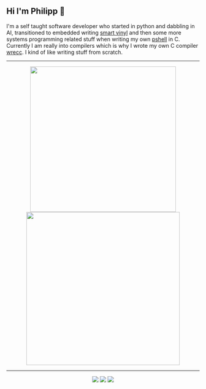 ## Hi I'm Philipp 👋

I'm a self taught software developer who started in python and dabbling in AI, transitioned to embedded writing [smart vinyl](https://github.com/PhilippRados/Smart_Vinyl) and then some more systems programming related stuff when writing my own [pshell](https://github.com/PhilippRados/PShell) in C. Currently I am really into compilers which is why I wrote my own C compiler [wrecc](https://github.com/PhilippRados/wrecc). I kind of like writing stuff from scratch.

---
<p align="center">
  <img src="https://github-readme-stats.vercel.app/api?username=PhilippRados&show_icons=true&theme=dark" width="380">
  <img src="https://github-readme-streak-stats.herokuapp.com?user=PhilippRados&theme=dark&hide_border=true" width="400">
</p>

---
<p align="center">
  <img src="https://img.shields.io/badge/rust-%23000000.svg?style=for-the-badge&logo=rust&logoColor=white">
  <img src="https://img.shields.io/badge/c-%2300599C.svg?style=for-the-badge&logo=c&logoColor=white">
  <img src="https://img.shields.io/badge/python-3670A0?style=for-the-badge&logo=python&logoColor=white">
</p>
